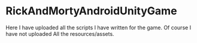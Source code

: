 # RickAndMortyAndroidUnityGame

Here I have uploaded all the scripts I have written for the game. Of course I have not uploaded All the resources/assets.
